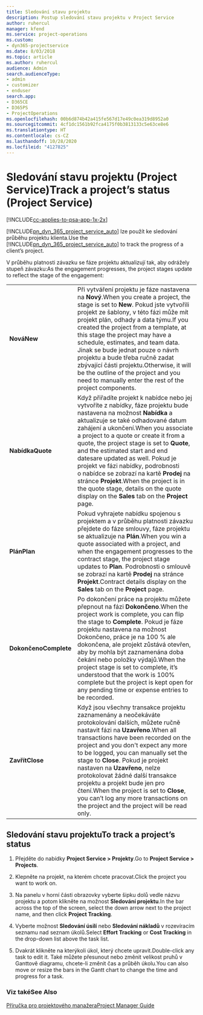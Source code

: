 ```yaml
---
title: Sledování stavu projektu
description: Postup sledování stavu projektu v Project Service
author: ruhercul
manager: kfend
ms.service: project-operations
ms.custom:
- dyn365-projectservice
ms.date: 8/03/2018
ms.topic: article
ms.author: ruhercul
audience: Admin
search.audienceType:
- admin
- customizer
- enduser
search.app:
- D365CE
- D365PS
- ProjectOperations
ms.openlocfilehash: 00b6d874b42a415fe567d17e49c0ea319d8952a0
ms.sourcegitcommit: 4cf1dc1561b92fca4175f0b3813133c5e63ce8e6
ms.translationtype: HT
ms.contentlocale: cs-CZ
ms.lasthandoff: 10/28/2020
ms.locfileid: "4127825"
---
```

# <a name="track-a-projects-status-project-service"></a><span data-ttu-id="f5421-103">Sledování stavu projektu (Project Service)</span><span class="sxs-lookup"><span data-stu-id="f5421-103">Track a project’s status (Project Service)</span></span>

[!INCLUDE[cc-applies-to-psa-app-1x-2x](../includes/cc-applies-to-psa-app-1x-2x.md)]

<span data-ttu-id="f5421-104">[!INCLUDE[pn_dyn_365_project_service_auto](../includes/pn-dyn-365-project-service-auto.md)] lze použít ke sledování průběhu projektu klienta.</span><span class="sxs-lookup"><span data-stu-id="f5421-104">Use the [!INCLUDE[pn_dyn_365_project_service_auto](../includes/pn-dyn-365-project-service-auto.md)] to track the progress of a client’s project.</span></span>  

<span data-ttu-id="f5421-105">V průběhu platnosti závazku se fáze projektu aktualizují tak, aby odrážely stupeň závazku:</span><span class="sxs-lookup"><span data-stu-id="f5421-105">As the engagement progresses, the project stages update to reflect the stage of the engagement:</span></span>  


|              |                                                                                                                                                                                                                                                                                                  |
|--------------|--------------------------------------------------------------------------------------------------------------------------------------------------------------------------------------------------------------------------------------------------------------------------------------------------|
|   <span data-ttu-id="f5421-106">**Nová**</span><span class="sxs-lookup"><span data-stu-id="f5421-106">**New**</span></span>    | <span data-ttu-id="f5421-107">Při vytváření projektu je fáze nastavena na **Nový**.</span><span class="sxs-lookup"><span data-stu-id="f5421-107">When you create a project, the stage is set to **New**.</span></span> <span data-ttu-id="f5421-108">Pokud jste vytvořili projekt ze šablony, v této fázi může mít projekt plán, odhady a data týmu.</span><span class="sxs-lookup"><span data-stu-id="f5421-108">If you created the project from a template, at this stage the project may have a schedule, estimates, and team data.</span></span> <span data-ttu-id="f5421-109">Jinak se bude jednat pouze o návrh projektu a bude třeba ručně zadat zbývající části projektu.</span><span class="sxs-lookup"><span data-stu-id="f5421-109">Otherwise, it will be the outline of the project and you need to manually enter the rest of the project components.</span></span> |
|  <span data-ttu-id="f5421-110">**Nabídka**</span><span class="sxs-lookup"><span data-stu-id="f5421-110">**Quote**</span></span>   |      <span data-ttu-id="f5421-111">Když přiřadíte projekt k nabídce nebo jej vytvoříte z nabídky, fáze projektu bude nastavena na možnost **Nabídka** a aktualizuje se také odhadované datum zahájení a ukončení.</span><span class="sxs-lookup"><span data-stu-id="f5421-111">When you associate a project to a quote or create it from a quote, the project stage is set to **Quote**, and the estimated start and end datesare updated as well.</span></span> <span data-ttu-id="f5421-112">Pokud je projekt ve fázi nabídky, podrobnosti o nabídce se zobrazí na kartě **Prodej** na stránce **Projekt**.</span><span class="sxs-lookup"><span data-stu-id="f5421-112">When the project is in the quote stage, details on the quote display on the **Sales** tab on the **Project** page.</span></span>      |
|   <span data-ttu-id="f5421-113">**Plán**</span><span class="sxs-lookup"><span data-stu-id="f5421-113">**Plan**</span></span>   |                                     <span data-ttu-id="f5421-114">Pokud vyhrajete nabídku spojenou s projektem a v průběhu platnosti závazku přejdete do fáze smlouvy, fáze projektu se aktualizuje na **Plán**.</span><span class="sxs-lookup"><span data-stu-id="f5421-114">When you win a quote associated with a project, and when the engagement progresses to the contract stage, the project stage updates to **Plan**.</span></span> <span data-ttu-id="f5421-115">Podrobnosti o smlouvě se zobrazí na kartě **Prodej** na stránce **Projekt**.</span><span class="sxs-lookup"><span data-stu-id="f5421-115">Contract details display on the **Sales** tab on the **Project** page.</span></span>                                      |
| <span data-ttu-id="f5421-116">**Dokončeno**</span><span class="sxs-lookup"><span data-stu-id="f5421-116">**Complete**</span></span> |                    <span data-ttu-id="f5421-117">Po dokončení práce na projektu můžete přepnout na fázi **Dokončeno**.</span><span class="sxs-lookup"><span data-stu-id="f5421-117">When the project work is complete, you can flip the stage to **Complete**.</span></span> <span data-ttu-id="f5421-118">Pokud je fáze projektu nastavena na možnost Dokončeno, práce je na 100 % ale dokončena, ale projekt zůstává otevřen, aby by mohla být zaznamenána doba čekání nebo položky výdajů.</span><span class="sxs-lookup"><span data-stu-id="f5421-118">When the project stage is set to complete, it’s understood that the work is 100% complete but the project is kept open for any pending time or expense entries to be recorded.</span></span>                     |
|  <span data-ttu-id="f5421-119">**Zavřít**</span><span class="sxs-lookup"><span data-stu-id="f5421-119">**Close**</span></span>   |           <span data-ttu-id="f5421-120">Když jsou všechny transakce projektu zaznamenány a neočekáváte protokolování dalších, můžete ručně nastavit fázi na **Uzavřeno**.</span><span class="sxs-lookup"><span data-stu-id="f5421-120">When all transactions have been recorded on the project and you don't expect any more to be logged, you can manually set the stage to **Close**.</span></span> <span data-ttu-id="f5421-121">Pokud je projekt nastaven na **Uzavřeno**, nelze protokolovat žádné další transakce projektu a projekt bude jen pro čtení.</span><span class="sxs-lookup"><span data-stu-id="f5421-121">When the project is set to **Close**, you can’t log any more transactions on the project and the project will be read only.</span></span>           |

## <a name="to-track-a-projects-status"></a><span data-ttu-id="f5421-122">Sledování stavu projektu</span><span class="sxs-lookup"><span data-stu-id="f5421-122">To track a project’s status</span></span>  

1.  <span data-ttu-id="f5421-123">Přejděte do nabídky **Project Service > Projekty**.</span><span class="sxs-lookup"><span data-stu-id="f5421-123">Go to **Project Service > Projects**.</span></span>  

2.  <span data-ttu-id="f5421-124">Klepněte na projekt, na kterém chcete pracovat.</span><span class="sxs-lookup"><span data-stu-id="f5421-124">Click the project you want to work on.</span></span>  

3.  <span data-ttu-id="f5421-125">Na panelu v horní části obrazovky vyberte šipku dolů vedle názvu projektu a potom klikněte na možnost **Sledování projektu**.</span><span class="sxs-lookup"><span data-stu-id="f5421-125">In the bar across the top of the screen, select the down arrow next to the project name, and then click **Project Tracking**.</span></span>  

4.  <span data-ttu-id="f5421-126">Vyberte možnost **Sledování úsilí** nebo **Sledování nákladů** v rozevíracím seznamu nad seznam úkolů.</span><span class="sxs-lookup"><span data-stu-id="f5421-126">Select **Effort Tracking** or **Cost Tracking** in the drop-down list above the task list.</span></span>  

5.  <span data-ttu-id="f5421-127">Dvakrát klikněte na kterýkoli úkol, který chcete upravit.</span><span class="sxs-lookup"><span data-stu-id="f5421-127">Double-click any task to edit it.</span></span> <span data-ttu-id="f5421-128">Také můžete přesunout nebo změnit velikost pruhů v Ganttově diagramu, chcete-li změnit čas a průběh úkolu.</span><span class="sxs-lookup"><span data-stu-id="f5421-128">You can also move or resize the bars in the Gantt chart to change the time and progress for a task.</span></span>  

### <a name="see-also"></a><span data-ttu-id="f5421-129">Viz také</span><span class="sxs-lookup"><span data-stu-id="f5421-129">See Also</span></span>  
 [<span data-ttu-id="f5421-130">Příručka pro projektového manažera</span><span class="sxs-lookup"><span data-stu-id="f5421-130">Project Manager Guide</span></span>](../psa/project-manager-guide.md)

